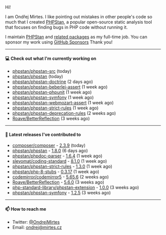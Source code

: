 Hi!

I am Ondřej Mirtes. I like pointing out mistakes in other people's code so much that I created [PHPStan](https://phpstan.org/), a popular open-source static analysis tool that focuses on finding bugs in PHP code without running it.

I maintain [PHPStan](https://github.com/phpstan/phpstan) and [related packages](https://github.com/phpstan/) as my full-time job. You can sponsor my work using [GitHub Sponsors](https://github.com/sponsors/ondrejmirtes) Thank you!

---

#### 💻 Check out what I'm currently working on

- [phpstan/phpstan-src](https://github.com/phpstan/phpstan-src) (today)
- [phpstan/phpstan](https://github.com/phpstan/phpstan) (today)
- [phpstan/phpstan-doctrine](https://github.com/phpstan/phpstan-doctrine) (2 days ago)
- [phpstan/phpstan-beberlei-assert](https://github.com/phpstan/phpstan-beberlei-assert) (1 week ago)
- [phpstan/phpstan-phpunit](https://github.com/phpstan/phpstan-phpunit) (1 week ago)
- [phpstan/phpstan-symfony](https://github.com/phpstan/phpstan-symfony) (1 week ago)
- [phpstan/phpstan-webmozart-assert](https://github.com/phpstan/phpstan-webmozart-assert) (1 week ago)
- [phpstan/phpstan-strict-rules](https://github.com/phpstan/phpstan-strict-rules) (1 week ago)
- [phpstan/phpstan-deprecation-rules](https://github.com/phpstan/phpstan-deprecation-rules) (2 weeks ago)
- [Roave/BetterReflection](https://github.com/Roave/BetterReflection) (3 weeks ago)

---

#### 🔭 Latest releases I've contributed to

- [composer/composer](https://github.com/composer/composer) - [2.3.9](https://github.com/composer/composer/releases/tag/2.3.9) (today)
- [phpstan/phpstan](https://github.com/phpstan/phpstan) - [1.8.0](https://github.com/phpstan/phpstan/releases/tag/1.8.0) (6 days ago)
- [phpstan/phpdoc-parser](https://github.com/phpstan/phpdoc-parser) - [1.6.4](https://github.com/phpstan/phpdoc-parser/releases/tag/1.6.4) (1 week ago)
- [slevomat/coding-standard](https://github.com/slevomat/coding-standard) - [8.1.0](https://github.com/slevomat/coding-standard/releases/tag/8.1.0) (1 week ago)
- [phpstan/phpstan-strict-rules](https://github.com/phpstan/phpstan-strict-rules) - [1.3.0](https://github.com/phpstan/phpstan-strict-rules/releases/tag/1.3.0) (1 week ago)
- [phpstan/php-8-stubs](https://github.com/phpstan/php-8-stubs) - [0.3.17](https://github.com/phpstan/php-8-stubs/releases/tag/0.3.17) (1 week ago)
- [codemirror/codemirror5](https://github.com/codemirror/codemirror5) - [5.65.6](https://github.com/codemirror/codemirror5/releases/tag/5.65.6) (2 weeks ago)
- [Roave/BetterReflection](https://github.com/Roave/BetterReflection) - [5.6.0](https://github.com/Roave/BetterReflection/releases/tag/5.6.0) (3 weeks ago)
- [php-standard-library/phpstan-extension](https://github.com/php-standard-library/phpstan-extension) - [1.0.0](https://github.com/php-standard-library/phpstan-extension/releases/tag/1.0.0) (3 weeks ago)
- [phpstan/phpstan-symfony](https://github.com/phpstan/phpstan-symfony) - [1.2.5](https://github.com/phpstan/phpstan-symfony/releases/tag/1.2.5) (3 weeks ago)

---

#### 📫 How to reach me

- Twitter: [@OndrejMirtes](https://twitter.com/ondrejmirtes)
- Email: [ondrej@mirtes.cz](mailto:ondrej@mirtes.cz)

